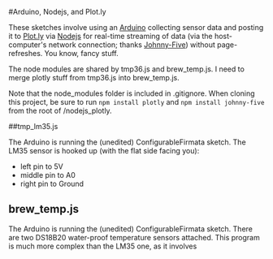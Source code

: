 #Arduino, Nodejs, and Plot.ly

These sketches involve using an [Arduino](http://arduino.cc) collecting sensor data and posting it to [Plot.ly](http:plot.ly) via [Nodejs](http://nodejs.org) for real-time streaming of data (via the host-computer's network connection; thanks [Johnny-Five](https://github.com/rwaldron/johnny-five)) without page-refreshes. You know, fancy stuff.

The node modules are shared by tmp36.js and brew_temp.js. I need to merge plotly stuff from tmp36.js into brew_temp.js.

Note that the node_modules folder is included in .gitignore. When cloning this project, be sure to run `npm install plotly` and `npm install johnny-five` from the root of /nodejs_plotly.

##tmp_lm35.js

The Arduino is running the (unedited) ConfigurableFirmata sketch. The LM35 sensor is hooked up (with the flat side facing you):

* left pin to 5V
* middle pin to A0
* right pin to Ground

## brew_temp.js

The Arduino is running the (unedited) ConfigurableFirmata sketch. There are two DS18B20 water-proof temperature sensors attached. This program is much more complex than the LM35 one, as it involves